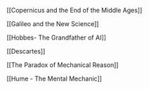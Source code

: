 [[Copernicus and the End of the Middle Ages]]

[[Galileo and the New Science]]

[[Hobbes- The Grandfather of AI]]

[[Descartes]]

[[The Paradox of Mechanical Reason]]

[[Hume - The Mental Mechanic]]